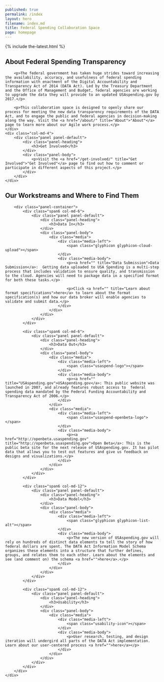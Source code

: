 ```yaml
---
published: true
permalink: /index
layout: hero
filename: index.md
title: Federal Spending Collaboration Space
page: homepage
---
```


<!--
##Thanks for Helping Us Improve Government Data
-->

{% include the-latest.html %}

<div class="row">
	<div class="col-md-8">
		<h2 class="mt-0">About Federal Spending Transparency</h2>

		<p>The federal government has taken huge strides toward increasing the availability, accuracy, and usefulness of federal spending information with enactment of the Digital Accountability and Transparency Act of 2014 (DATA Act). Led by the Treasury Department and the Office of Management and Budget, federal agencies are working to upgrade the data they will provide to an updated USAspending.gov by 2017.</p>

		<p>This collaboration space is designed to openly share our process for meeting the new data transparency requirements of the DATA Act, and to engage the public and federal agencies in decision-making along the way. Visit the <a href="/about/" title="About">"About"</a> page to learn more about our Agile work process.</p>
	</div>
	<div class="col-md-4">
		<div class="panel panel-default">
			<div class="panel-heading">
				<h3>Get Involved</h3>
			</div>
			<div class="panel-body">
				<p>Visit the <a href="/get-involved/" title="Get Involved">"Get Involved"</a> page to find out how to comment or participate in different aspects of this project.</p>
			</div>
		</div>
	</div>
</div>

<div class="row">
	<div class="col-md-12">
		<h2>Our Workstreams and Where to Find Them</h2>

		<div class="panel-container">
			<div class="span6 col-md-6">
				<div class="panel panel-default">
					<div class="panel-heading">
						<h3>Data In</h3>
					</div>
					<div class="panel-body">
						<div class="media">
							<div class="media-left">
						    	<span class="glyphicon glyphicon-cloud-upload"></span>
							</div>
							<div class="media-body">
							    <p><a href="" title="Data Submission">Data Submission</a>:  Getting data uploaded to USA Spending is a multi-step process that includes validation to ensure quality, and transmission to the cloud. Agencies will need to package data in a specified format for both these tasks.</p>

							    <p>Click <a href="" title="Learn about format specifications">here</a> to learn about the format specification(s) and how our data broker will enable agencies to validate and submit data.</p>
						  	</div>
						</div>
					</div>
				</div>
			</div>

			<div class="span6 col-md-6">
				<div class="panel panel-default">
					<div class="panel-heading">
						<h3>Data Out</h3>
					</div>
					<div class="panel-body">
						<div class="media">
							<div class="media-left">
								<span class="usaspend-logo"></span>
							</div>
							<div class="media-body">
							    <p><a href="" title="USAspending.gov">USAspending.gov</a>: This public website was launched in 2007, and already features robust access to  federal spending data mandated by the Federal Funding Accountability and Transparency Act of 2006.</p>
						  	</div>
						</div>
						<div class="media">
							<div class="media-left">
								<span class="usaspend-openbeta-logo"></span>
							</div>
							<div class="media-body">
							    <p><a href="http://openbeta.usaspending.gov" title="http://openbeta.usaspending.gov">Open Beta</a>: This is the public beta site for the next release of USAspending.gov. It has pilot data that allows you to test out features and give us feedback on designs and visualizations.</p>
						  	</div>
						</div>
					</div>
				</div>
			</div>

			<div class="span6 col-md-12">
				<div class="panel panel-default">
					<div class="panel-heading">
						<h3>Data Model</h3>
					</div>
					<div class="panel-body">
						<div class="media">
							<div class="media-left">
						    	<span class="glyphicon glyphicon-list-alt"></span>
							</div>
							<div class="media-body">
							    <p>The new version of USAspending.gov will rely on hundreds of distinct data elements to tell the story of how federal dollars are spent. The DATA Act Information Model Schema organizes these elements into a structure that further defines, groups, and relates them to each other. Learn about the elements and see (and comment on) the schema <a href="">here</a>.</p>
						  	</div>
						</div>
					</div>
				</div>
			</div>

			<div class="span6 col-md-12">
				<div class="panel panel-default">
					<div class="panel-heading">
						<h3>Usability</h3>
					</div>
					<div class="panel-body">
						<div class="media">
							<div class="media-left">
						    	<span class="usability-icon"></span>
							</div>
							<div class="media-body">
							    <p>User research, testing, and design iteration will undergird all parts of the DATA Act implementation. Learn about our user-centered process <a href="">here</a></p>
						  	</div>
						</div>
					</div>
				</div>
			</div>
		</div>
	</div>
</div>